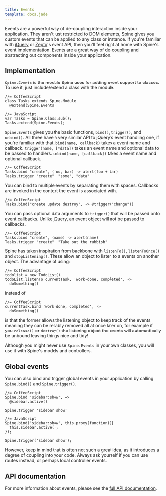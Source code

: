```yaml
---
title: Events
template: docs.jade
---
```


Events are a powerful way of de-coupling interaction inside your application. They aren't just restricted to DOM elements, Spine gives you custom events that can be applied to any class or instance. If you're familiar with [jQuery](http://jquery.com) or [Zepto](http://zeptojs.com)'s event API, then you'll feel right at home with Spine's event implementation. Events are a great way of de-coupling and abstracting out components inside your application.

## Implementation

`Spine.Events` is the module Spine uses for adding event support to classes. To use it, just include/extend a class with the module.

    //= CoffeeScript
    class Tasks extends Spine.Module
      @extend(Spine.Events)

    //= JavaScript
    var Tasks = Spine.Class.sub();
    Tasks.extend(Spine.Events);

`Spine.Events` gives you the basic functions, `bind()`, `trigger()`, and `unbind()`. All three have a very similar API to jQuery's event handling one, if you're familiar with that. `bind(name, callback)` takes a event name and callback. `trigger(name, [*data])` takes an event name and optional data to be passed to handlers. `unbind(name, [callback])` takes a event name and optional callback.

    //= CoffeeScript
    Tasks.bind "create", (foo, bar) -> alert(foo + bar)
    Tasks.trigger "create", "some", "data"

You can bind to multiple events by separating them with spaces. Callbacks are invoked in the context the event is associated with.

    //= CoffeeScript
    Tasks.bind("create update destroy", -> @trigger("change"))

You can pass optional data arguments to `trigger()` that will be passed onto event callbacks. Unlike jQuery, an event object will not be passed to callbacks.

    //= CoffeeScript
    Tasks.bind "create", (name) -> alert(name)
    Tasks.trigger "create", "Take out the rubbish"

Spine has taken inspiration from backbone with `listenTo()`, `listenToOnce()` and `stopListening()`. These allow an object to listen to a events on another object. The advantage of using:

    //= CoffeeScript
    todolist = new TodoList()
    todoList.listenTo currentTask, 'work-done, completed', ->
      doSomething()

instead of

    //= CoffeeScript
    currentTask.bind 'work-done, completed', ->
      doSomething()

is that the former allows the listening object to keep track of the events meaning they can be reliably removed all at once later on, for example if you `release()` or `destroy()` the listening object the events will automattically be unbound leaving things nice and tidy!

Although you might never use `Spine.Events` in your own classes, you will use it with Spine's models and controllers.


## Global events

You can also bind and trigger global events in your application by calling `Spine.bind()` and `Spine.trigger()`.

    //= CoffeeScript
    Spine.bind 'sidebar:show', =>
      @sidebar.active()

    Spine.trigger 'sidebar:show'

    //= JavaScript
    Spine.bind('sidebar:show', this.proxy(function(){
      this.sidebar.active();
    });

    Spine.trigger('sidebar:show');

However, keep in mind that is often not such a great idea, as it introduces a degree of coupling into your code. Always ask yourself if you can use routes instead, or perhaps local controller events.

## API documentation

For more information about events, please see the [full API documentation](events.html).
